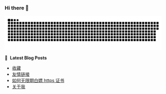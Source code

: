 ### Hi there 👋

<!--
**hilive/hilive** is a ✨ _special_ ✨ repository because its `README.md` (this file) appears on your GitHub profile.

Here are some ideas to get you started:

- 🔭 I’m currently working on ...
- 🌱 I’m currently learning ...
- 👯 I’m looking to collaborate on ...
- 🤔 I’m looking for help with ...
- 💬 Ask me about ...
- 📫 How to reach me: ...
- 😄 Pronouns: ...
- ⚡ Fun fact: ...
-->

<picture>
  <source media="(prefers-color-scheme: dark)" srcset="https://raw.githubusercontent.com/hilive/hilive/output/github-contribution-grid-snake-dark.svg">
  <source media="(prefers-color-scheme: light)" srcset="https://raw.githubusercontent.com/hilive/hilive/output/github-contribution-grid-snake.svg">
  <img alt="github contribution grid snake animation" src="https://raw.githubusercontent.com/hilive/hilive/output/github-contribution-grid-snake.svg">
</picture>

📕 &nbsp;**Latest Blog Posts**
<!-- BLOG-POST-LIST:START -->
- [收藏](https://cortxu.com/collect/)
- [友情链接](https://cortxu.com/links/)
- [如何无限期白嫖 https 证书](https://cortxu.com/2024/01/%E5%A6%82%E4%BD%95%E6%97%A0%E9%99%90%E6%9C%9F%E7%99%BD%E5%AB%96-https-%E8%AF%81%E4%B9%A6/)
- [关于我](https://cortxu.com/about/)
<!-- BLOG-POST-LIST:END -->
